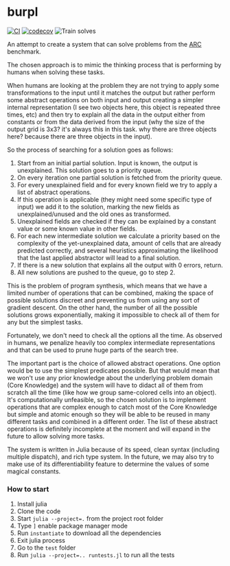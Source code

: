 # burpl

[![CI](https://github.com/andreyz4k/burpl/actions/workflows/main.yml/badge.svg)](https://github.com/andreyz4k/burpl/actions/workflows/main.yml)
[![codecov](https://codecov.io/gh/andreyz4k/burpl/branch/master/graph/badge.svg?token=KKB33V1XQ4)](https://codecov.io/gh/andreyz4k/burpl)
![Train solves](https://img.shields.io/endpoint?url=https://gist.githubusercontent.com/andreyz4k/26f1160aa330772a6c91c59bb5de7a4c/raw/burlp_train_solves.json)


An attempt to create a system that can solve problems from the [ARC](https://github.com/fchollet/ARC) benchmark.

The chosen approach is to mimic the thinking process that is performing by humans when solving these tasks.

When humans are looking at the problem they are not trying to apply some transformations to the input until it matches the output
but rather perform some abstract operations on both input and output creating a simpler internal representation
(I see two objects here, this object is repeated three times, etc) and
then try to explain all the data in the output either from constants or from the data derived from the input
(why the size of the output grid is 3x3? it's always this in this task. why there are three objects here? because there are three objects in the input).

So the process of searching for a solution goes as follows:

1. Start from an initial partial solution. Input is known, the output is unexplained. This solution goes to a priority queue.
2. On every iteration one partial solution is fetched from the priority queue.
3. For every unexplained field and for every known field we try to apply a list of abstract operations.
4. If this operation is applicable (they might need some specific type of input) we add it to the solution,
marking the new fields as unexplained/unused and the old ones as transformed.
5. Unexplained fields are checked if they can be explained by a constant value or some known value in other fields.
6. For each new intermediate solution we calculate a priority based on the complexity of the yet-unexplained data,
amount of cells that are already predicted correctly, and several heuristics approximating the likelihood that the last applied abstractor will lead to a final solution.
7. If there is a new solution that explains all the output with 0 errors, return.
8. All new solutions are pushed to the queue, go to step 2.

This is the problem of program synthesis, which means that we have a limited number of operations that can be combined,
making the space of possible solutions discreet and preventing us from using any sort of gradient descent.
On the other hand, the number of all the possible solutions grows exponentially, making it impossible to check all of them for any but the simplest tasks.

Fortunately, we don't need to check all the options all the time. As observed in humans, we penalize heavily too complex intermediate representations
and that can be used to prune huge parts of the search tree.

The important part is the choice of allowed abstract operations. One option would be to use the simplest predicates possible.
But that would mean that we won't use any prior knowledge about the underlying problem domain (Core Knowledge) and
the system will have to didact all of them from scratch all the time (like how we group same-colored cells into an object).
It's computationally unfeasible, so the chosen solution is to implement operations that are complex enough to catch most of the Core Knowledge
but simple and atomic enough so they will be able to be reused in many different tasks and combined in a different order.
The list of these abstract operations is definitely incomplete at the moment and will expand in the future to allow solving more tasks.

The system is written in Julia because of its speed, clean syntax (including multiple dispatch), and rich type system.
In the future, we may also try to make use of its differentiability feature to determine the values of some magical constants.

### How to start

1. Install julia
2. Clone the code
3. Start `julia --project=.` from the project root folder
4. Type `]` enable package manager mode
5. Run `instantiate` to download all the dependencies
6. Exit julia process
7. Go to the `test` folder
8. Run `julia --project=.. runtests.jl` to run all the tests
